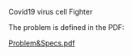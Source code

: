 Covid19 virus cell Fighter

The problem is defined in the PDF:

[Problem&Specs.pdf](https://github.com/user-attachments/files/17544721/HW4.pdf)
